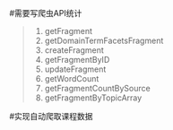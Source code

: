 #需要写爬虫API统计
>1. getFragment
>2. getDomainTermFacetsFragment
>3. createFragment
>3. getFragmentByID
>4. updateFragment
>5. getWordCount
>6. getFragmentCountBySource
>7. getFragmentByTopicArray

#实现自动爬取课程数据

